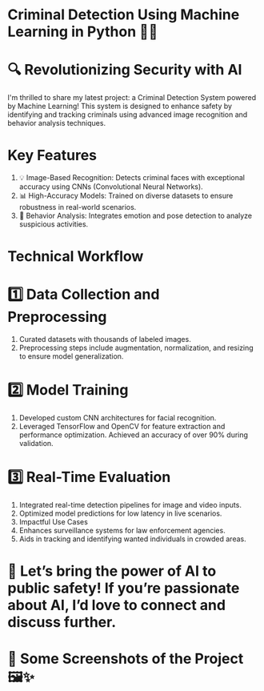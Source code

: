 # Criminal Detection Using Machine Learning in Python 🧠🚨

# 🔍 Revolutionizing Security with AI
I'm thrilled to share my latest project: a Criminal Detection System powered by Machine Learning! This system is designed to enhance safety by identifying and tracking criminals using advanced image recognition and behavior analysis techniques.

# Key Features
1. 💡 Image-Based Recognition: Detects criminal faces with exceptional accuracy using CNNs (Convolutional Neural Networks).
2. 📊 High-Accuracy Models: Trained on diverse datasets to ensure robustness in real-world scenarios.
3. 🧠 Behavior Analysis: Integrates emotion and pose detection to analyze suspicious activities.

# Technical Workflow
# 1️⃣ Data Collection and Preprocessing
1. Curated datasets with thousands of labeled images.
2. Preprocessing steps include augmentation, normalization, and resizing to ensure model generalization.

# 2️⃣ Model Training
1. Developed custom CNN architectures for facial recognition.
2. Leveraged TensorFlow and OpenCV for feature extraction and performance optimization. Achieved an accuracy of over 90% during validation.

# 3️⃣ Real-Time Evaluation
1. Integrated real-time detection pipelines for image and video inputs.
2. Optimized model predictions for low latency in live scenarios.
3. Impactful Use Cases
4. Enhances surveillance systems for law enforcement agencies.
5. Aids in tracking and identifying wanted individuals in crowded areas.

# 🚀 Let’s bring the power of AI to public safety! If you’re passionate about AI, I’d love to connect and discuss further.

# 📸 Some Screenshots of the Project 🖼️✨
